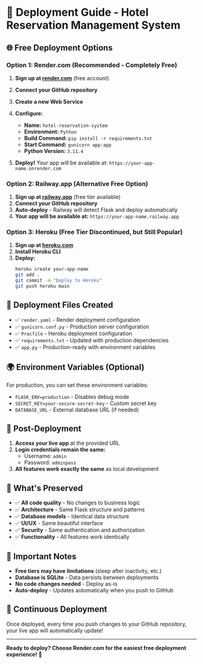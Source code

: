 # 🚀 Deployment Guide - Hotel Reservation Management System

## 🌐 **Free Deployment Options**

### **Option 1: Render.com (Recommended - Completely Free)**

1. **Sign up at [render.com](https://render.com)** (free account)
2. **Connect your GitHub repository**
3. **Create a new Web Service**
4. **Configure:**
   - **Name:** `hotel-reservation-system`
   - **Environment:** `Python`
   - **Build Command:** `pip install -r requirements.txt`
   - **Start Command:** `gunicorn app:app`
   - **Python Version:** `3.11.4`

5. **Deploy!** Your app will be available at: `https://your-app-name.onrender.com`

### **Option 2: Railway.app (Alternative Free Option)**

1. **Sign up at [railway.app](https://railway.app)** (free tier available)
2. **Connect your GitHub repository**
3. **Auto-deploy** - Railway will detect Flask and deploy automatically
4. **Your app will be available at:** `https://your-app-name.railway.app`

### **Option 3: Heroku (Free Tier Discontinued, but Still Popular)**

1. **Sign up at [heroku.com](https://heroku.com)**
2. **Install Heroku CLI**
3. **Deploy:**
   ```bash
   heroku create your-app-name
   git add .
   git commit -m "Deploy to Heroku"
   git push heroku main
   ```

## 🔧 **Deployment Files Created**

- ✅ `render.yaml` - Render deployment configuration
- ✅ `gunicorn.conf.py` - Production server configuration
- ✅ `Procfile` - Heroku deployment configuration
- ✅ `requirements.txt` - Updated with production dependencies
- ✅ `app.py` - Production-ready with environment variables

## 🌍 **Environment Variables (Optional)**

For production, you can set these environment variables:

- `FLASK_ENV=production` - Disables debug mode
- `SECRET_KEY=your-secure-secret-key` - Custom secret key
- `DATABASE_URL` - External database URL (if needed)

## 📱 **Post-Deployment**

1. **Access your live app** at the provided URL
2. **Login credentials remain the same:**
   - Username: `admin`
   - Password: `adminpass`
3. **All features work exactly the same** as local development

## 🎯 **What's Preserved**

- ✅ **All code quality** - No changes to business logic
- ✅ **Architecture** - Same Flask structure and patterns
- ✅ **Database models** - Identical data structure
- ✅ **UI/UX** - Same beautiful interface
- ✅ **Security** - Same authentication and authorization
- ✅ **Functionality** - All features work identically

## 🚨 **Important Notes**

- **Free tiers may have limitations** (sleep after inactivity, etc.)
- **Database is SQLite** - Data persists between deployments
- **No code changes needed** - Deploy as-is
- **Auto-deploy** - Updates automatically when you push to GitHub

## 🔄 **Continuous Deployment**

Once deployed, every time you push changes to your GitHub repository, your live app will automatically update!

---

**Ready to deploy? Choose Render.com for the easiest free deployment experience!** 🎉
